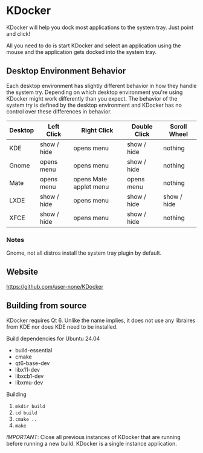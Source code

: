 # KDocker

KDocker will help you dock most applications to the system tray. Just point and
click!

All you need to do is start KDocker and select an application using the mouse
and the application gets docked into the system tray.


## Desktop Environment Behavior

Each desktop environment has slightly different behavior in how they handle the
system try. Depending on which desktop environment you're using KDocker might
work differently than you expect. The behavior of the system try is defined by
the desktop environment and KDocker has no control over these differences in
behavior.

Desktop | Left Click  | Right Click            | Double Click | Scroll Wheel
------- | ----------- | ---------------------- | ------------ | ------------
KDE     | show / hide | opens menu             | show / hide  | nothing
Gnome   | opens menu  | opens menu             | show / hide  | nothing
Mate    | opens menu  | opens Mate applet menu | opens menu   | nothing
LXDE    | show / hide | opens menu             | show / hide  | show / hide
XFCE    | show / hide | opens menu             | show / hide  | nothing

### Notes

Gnome, not all distros install the system tray plugin by default.


## Website

https://github.com/user-none/KDocker


## Building from source

KDocker requires Qt 6. Unlike the name implies, it does not use any libraires
from KDE nor does KDE need to be installed.

Build dependencies for Ubuntu 24.04

- build-essential
- cmake
- qt6-base-dev
- libx11-dev
- libxcb1-dev
- libxmu-dev

Building

1. `mkdir build`
2. `cd build`
3. `cmake ..`
4. `make`

*IMPORTANT*: Close all previous instances of KDocker that are running before running
a new build. KDocker is a single instance application.
